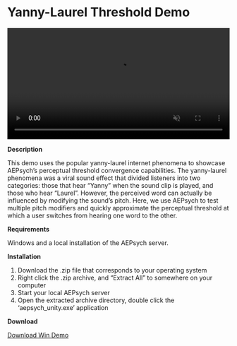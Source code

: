 ﻿# Yanny-Laurel Threshold Demo

<video controls muted style="width: 100%;">
  <source src="https://github.com/facebookresearch/aepsych/assets/80999718/6d4addd4-57a4-41fb-86b2-f1c490022323" type="video/mp4" alt="Yanny Laurel Demo">
  Your browser does not support the video tag.
</video>

**Description**

This demo uses the popular yanny-laurel internet phenomena to showcase AEPsych’s perceptual threshold convergence capabilities. The yanny-laurel phenomena was a viral sound effect that divided listeners into two categories: those that hear “Yanny” when the sound clip is played, and those who hear “Laurel”. However, the perceived word can actually be influenced by modifying the sound’s pitch. Here, we use AEPsych to test multiple pitch modifiers and quickly approximate the perceptual threshold at which a user switches from hearing one word to the other.

**Requirements**

Windows and a local installation of the AEPsych server.

**Installation**
1.  Download the .zip file that corresponds to your operating system
2.  Right click the .zip archive, and “Extract All” to somewhere on your computer
3.  Start your local AEPsych server
4.  Open the extracted archive directory, double click the ‘aepsych_unity.exe’ application


**Download**
<div className="tutorialButtonWrapper  buttonWrapper">
  <a
    className="tutorialButton button"
    download
    href="https://github.com/facebookresearch/aepsych/files/12033979/YannyLaurelDemo_Win.zip"
    target="_blank">
    Download Win Demo
  </a>
</div>
